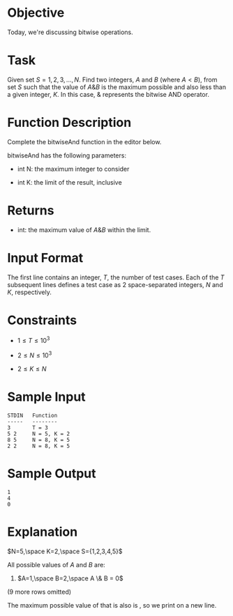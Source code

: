 # Objective

Today, we're discussing bitwise operations. 

# Task

Given set $S = {1,2,3,...,N}$. Find two integers, $A$ and $B$ (where $A<B$), from set $S$ such that the value of $A \& B$ is the maximum possible and also less than a given integer, $K$. In this case, $\&$ represents the bitwise AND operator.

# Function Description

Complete the bitwiseAnd function in the editor below.

bitwiseAnd has the following parameters:

* int N: the maximum integer to consider

* int K: the limit of the result, inclusive

# Returns

* int: the maximum value of $A \& B$ within the limit.

# Input Format

The first line contains an integer, $T$, the number of test cases.
Each of the $T$ subsequent lines defines a test case as 2 space-separated integers, $N$ and $K$, respectively.

# Constraints

* $1 \leq T \leq 10^3$

* $2 \leq N \leq 10^3$

* $2 \leq K \leq N$

# Sample Input

```
STDIN   Function
-----   --------
3       T = 3
5 2     N = 5, K = 2
8 5     N = 8, K = 5
2 2     N = 8, K = 5
```

# Sample Output

```
1
4
0
```

# Explanation

$N=5,\space K=2,\space S={1,2,3,4,5}$

All possible values of $A$ and $B$ are:

1. $A=1,\space B=2,\space A \& B = 0$

(9 more rows omitted)

The maximum possible value of  that is also  is , so we print  on a new line.